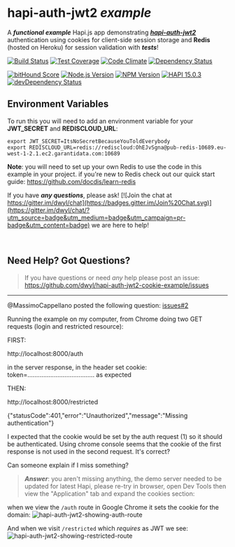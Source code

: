 # hapi-auth-jwt2 *example*

A ***functional example*** Hapi.js app demonstrating
[***hapi-auth-jwt2***](https://github.com/dwyl/hapi-auth-jwt2) authentication
using cookies for client-side session storage and **Redis** (hosted on Heroku) for session validation with ***tests***!

[![Build Status](https://travis-ci.org/dwyl/hapi-auth-jwt2-cookie-example.svg)](https://travis-ci.org/dwyl/hapi-auth-jwt2-cookie-example)
[![Test Coverage](https://codeclimate.com/github/dwyl/hapi-auth-jwt2-cookie-example/badges/coverage.svg)](https://codeclimate.com/github/dwyl/hapi-auth-jwt2-cookie-example/coverage)
[![Code Climate](https://codeclimate.com/github/dwyl/hapi-auth-jwt2-cookie-example/badges/gpa.svg)](https://codeclimate.com/github/dwyl/hapi-auth-jwt2-cookie-example)
[![Dependency Status](https://david-dm.org/dwyl/hapi-auth-jwt2-cookie-example.svg)](https://david-dm.org/dwyl/hapi-auth-jwt2-cookie-example)

[![bitHound Score](https://www.bithound.io/github/dwyl/hapi-auth-jwt2-cookie-example/badges/score.svg)](https://www.bithound.io/github/dwyl/hapi-auth-jwt2-cookie-example)
[![Node.js Version](https://img.shields.io/node/v/hapi-auth-jwt2.svg?style=flat "Node.js 10 & 12 and io.js latest both supported")](http://nodejs.org/download/)
[![NPM Version](https://badge.fury.io/js/hapi-auth-jwt2.svg?style=flat)](https://npmjs.org/package/hapi-auth-jwt2)
[![HAPI 15.0.3](http://img.shields.io/badge/hapi-15.0.3-brightgreen.svg "Latest Hapi.js")](http://hapijs.com)
[![devDependency Status](https://david-dm.org/dwyl/hapi-auth-jwt2-cookie-example/dev-status.svg)](https://david-dm.org/dwyl/hapi-auth-jwt2-cookie-example#info=devDependencies)

## Environment Variables

To run this you will need to add an environment variable for your **JWT_SECRET** and **REDISCLOUD_URL**:
```
export JWT_SECRET=ItsNoSecretBecauseYouToldEverybody
export REDISCLOUD_URL=redis://rediscloud:OhEJvSgna@pub-redis-10689.eu-west-1-2.1.ec2.garantidata.com:10689
```

**Note**: you will need to set up your own Redis to use the code in this example in your project. if you're new to Redis check out our quick start guide: https://github.com/docdis/learn-redis


If you have ***any questions***, please ask! [![Join the chat at https://gitter.im/dwyl/chat](https://badges.gitter.im/Join%20Chat.svg)](https://gitter.im/dwyl/chat/?utm_source=badge&utm_medium=badge&utm_campaign=pr-badge&utm_content=badge)  we are here to help!

<br />

## Need Help? Got Questions?

> If you have questions or need _any_ help please post an issue: https://github.com/dwyl/hapi-auth-jwt2-cookie-example/issues

<hr />

@MassimoCappellano posted the following question: [issues#2](https://github.com/dwyl/hapi-auth-jwt2-cookie-example/issues/2)

Running the example on my computer, from Chrome doing two GET requests (login and restricted resource):

FIRST:

http://localhost:8000/auth

in the server response, in the header set cookie: token=...................................... as expected

THEN:

http://localhost:8000/restricted

{"statusCode":401,"error":"Unauthorized","message":"Missing authentication"}

I expected that the cookie would be set by the auth request (1) so it should be authenticated. Using chrome console seems that the cookie of the first response
is not used in the second request.
It's correct?

Can someone explain if I miss something?

> ***Answer***: you aren't missing anything,
the demo server needed to be updated for latest Hapi,
please re-try in browser, open Dev Tools
then view the "Application" tab and expand the cookies section:

when we view the `/auth` route in Google Chrome it sets the cookie for the domain:
![hapi-auth-jwt2-showing-auth-route](https://cloud.githubusercontent.com/assets/194400/20802422/e8468b8a-b7e3-11e6-9f6a-05989d128131.png)

And when we visit `/restricted` which _requires_ as JWT we see:
![hapi-auth-jwt2-showing-restricted-route](https://cloud.githubusercontent.com/assets/194400/20802426/eb46635a-b7e3-11e6-9cf9-ff4d09454a87.png)
